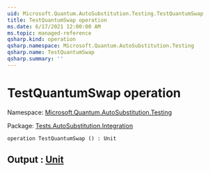 ```yaml
---
uid: Microsoft.Quantum.AutoSubstitution.Testing.TestQuantumSwap
title: TestQuantumSwap operation
ms.date: 6/17/2021 12:00:00 AM
ms.topic: managed-reference
qsharp.kind: operation
qsharp.namespace: Microsoft.Quantum.AutoSubstitution.Testing
qsharp.name: TestQuantumSwap
qsharp.summary: ''
---
```


# TestQuantumSwap operation

Namespace: [Microsoft.Quantum.AutoSubstitution.Testing](xref:Microsoft.Quantum.AutoSubstitution.Testing)

Package: [Tests.AutoSubstitution.Integration](https://nuget.org/packages/Tests.AutoSubstitution.Integration)




```qsharp
operation TestQuantumSwap () : Unit
```


## Output : [Unit](xref:microsoft.quantum.qsharp.valueliterals#unit-literal)

